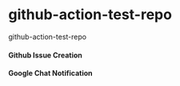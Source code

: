 # github-action-test-repo

github-action-test-repo


#### Github Issue Creation 

#### Google Chat Notification 
